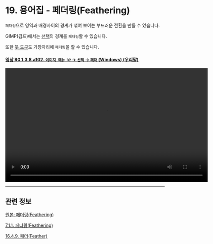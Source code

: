 # 19. 용어집 - 페더링(Feathering)
`페더링`으로 영역과 배경사이의 경계가 섞여 보이는 부드러운 전환을 만들 수 있습니다.

GIMP(김프)에서는 [선택](./19-glossaryx-selection.md)의 경계를 `페더링`할 수 있습니다.

또한 [붓 도구](./14-03-03-00-brush-tools-pencil-paintbrush-airbrush.md)도 가장자리에 `페더링`을 할 수 있습니다.

<a id="90-01-03-08-a102"></a>

#### [영상 90.1.3.8.a102. `이미지 메뉴 바` → `선택` → `페더` (Windows) (우리말)](./90-01-03-08-feather.md#90-01-03-08-a102)
<video controls="controls" width="640" height="360" src="https://github.com/wonder13662/gimp/assets/15767104/442f2320-e848-4da9-9d18-c05634337d82"></video>

***

## 관련 정보

[원본: 페더링(Feathering)](https://docs.gimp.org/2.10/ko/glossary.html#glossary-feathering)

[7.1.1. 페더링(Feathering)](./07-01-01-feathering.md)

[16.4.9. 페더(Feather)](./16-04-09-00-feather.md)